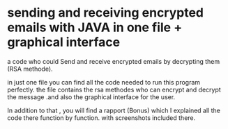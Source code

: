 # sending and receiving encrypted emails with JAVA in one file + graphical interface
 a code who could Send and receive encrypted emails by decrypting them (RSA methode).

 in just one file you can find all the code needed to run this program perfectly.
 the file contains the rsa methodes who can encrypt and decrypt the message .and also the graphical interface for the user.

 In addition to that , you will find a rapport (Bonus) which I explained all the code there function by function. with screenshots included there.
 
